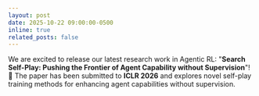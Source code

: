 ```yaml
---
layout: post
date: 2025-10-22 09:00:00-0500
inline: true
related_posts: false
---
```


We are excited to release our latest research work in Agentic RL: "**Search Self-Play: Pushing the Frontier of Agent Capability without Supervision**"! 🚀 The paper has been submitted to **ICLR 2026** and explores novel self-play training methods for enhancing agent capabilities without supervision.
